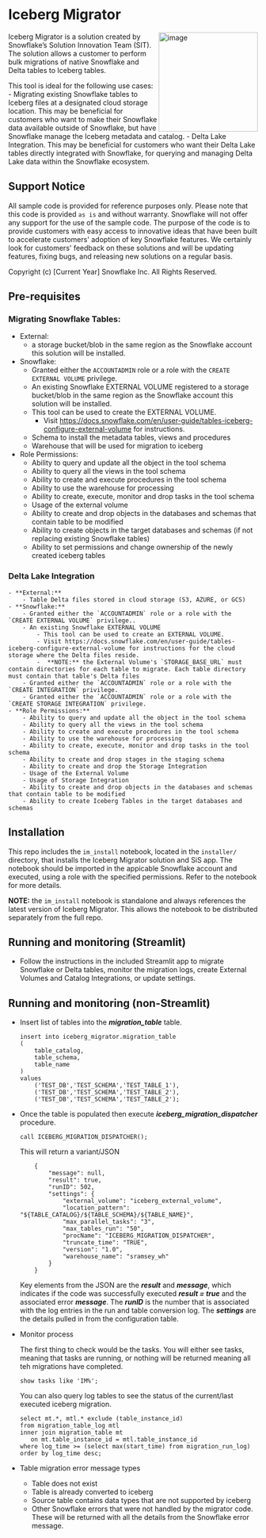 # Iceberg Migrator

<a href="https://emerging-solutions-toolbox.streamlit.app/">
    <img src="https://github.com/user-attachments/assets/aa206d11-1d86-4f32-8a6d-49fe9715b098" alt="image" width="200" align="right";">
</a>Iceberg Migrator is a solution created by Snowflake’s Solution Innovation Team (SIT). The solution allows a customer to perform bulk migrations of native Snowflake and Delta tables to Iceberg tables. 

This tool is ideal for the following use cases:
    - Migrating existing Snowflake tables to Iceberg files at a designated cloud storage location. This may be beneficial for customers who want to make their  Snowflake data available outside of Snowflake, but have Snowflake manage the Iceberg metadata and catalog.
    - Delta Lake Integration. This may be beneficial for customers who want their Delta Lake tables directly integrated with Snowflake, for querying and managing Delta Lake data within the Snowflake ecosystem.

## Support Notice

All sample code is provided for reference purposes only. Please note that this code is provided `as is` and without warranty. Snowflake will not offer any support for the use of the sample code. The purpose of the code is to provide customers with easy access to innovative ideas that have been built to accelerate customers' adoption of key Snowflake features. We certainly look for customers' feedback on these solutions and will be updating features, fixing bugs, and releasing new solutions on a regular basis.

Copyright (c) [Current Year] Snowflake Inc. All Rights Reserved.

## Pre-requisites

### Migrating Snowflake Tables:

- External:
    - a storage bucket/blob in the same region as the Snowflake account this solution will be installed.
- Snowflake:
    - Granted either the `ACCOUNTADMIN` role or a role with the `CREATE EXTERNAL VOLUME` privilege.
    - An existing Snowflake EXTERNAL VOLUME registered to a storage bucket/blob in the same region as the Snowflake account this solution will be installed.
    - This tool can be used to create the EXTERNAL VOLUME.
        -   Visit https://docs.snowflake.com/en/user-guide/tables-iceberg-configure-external-volume for instructions.
    - Schema to install the metadata tables, views and procedures
    - Warehouse that will be used for migration to iceberg
- Role Permissions:
    - Ability to query and update all the object in the tool schema
    - Ability to query all the views in the tool schema
    - Ability to create and execute procedures in the tool schema
    - Ability to use the warehouse for processing
    - Ability to create, execute, monitor and drop tasks in the tool schema
    - Usage of the external volume
    - Ability to create and drop objects in the databases and schemas that contain table to be modified
    - Ability to create objects in the target databases and schemas (if not replacing existing Snowflake tables)
    - Ability to set permissions and change ownership of the newly created iceberg tables

### Delta Lake Integration

    - **External:**
        - Table Delta files stored in cloud storage (S3, AZURE, or GCS)
    - **Snowflake:**
        - Granted either the `ACCOUNTADMIN` role or a role with the `CREATE EXTERNAL VOLUME` privilege..
        - An existing Snowflake EXTERNAL VOLUME
            - This tool can be used to create an EXTERNAL VOLUME. 
            - Visit https://docs.snowflake.com/en/user-guide/tables-iceberg-configure-external-volume for instructions for the cloud storage where the Delta files reside. 
            -  **NOTE:** the External Volume's `STORAGE_BASE_URL` must contain directories for each table to migrate. Each table directory must contain that table's Delta files
        - Granted either the `ACCOUNTADMIN` role or a role with the `CREATE INTEGRATION` privilege.
        - Granted either the `ACCOUNTADMIN` role or a role with the `CREATE STORAGE INTEGRATION` privilege.
    - **Role Permissions:**
        - Ability to query and update all the object in the tool schema 
        - Ability to query all the views in the tool schema 
        - Ability to create and execute procedures in the tool schema
        - Ability to use the warehouse for processing
        - Ability to create, execute, monitor and drop tasks in the tool schema 
        - Ability to create and drop stages in the staging schema 
        - Ability to create and drop the Storage Integration
        - Usage of the External Volume
        - Usage of Storage Integration
        - Ability to create and drop objects in the databases and schemas that contain table to be modified 
        - Ability to create Iceberg Tables in the target databases and schemas 

## Installation

This repo includes the `im_install` notebook, located in the `installer/` directory, that installs the Iceberg Migrator solution and SiS app. The notebook should be imported in the appicable Snowflake account and executed, using a role with the specified permissions. Refer to the notebook for more details.

**NOTE:** the `im_install` notebook is standalone and always references the latest version of Iceberg Migrator. This allows the notebook to be distributed separately from the full repo.

## Running and monitoring (Streamlit)

- Follow the instructions in the included Streamlit app to migrate Snowflake or Delta tables, monitor the migration logs, create External Volumes and Catalog Integrations, or update settings.

## Running and monitoring (non-Streamlit)

- Insert list of tables into the **_migration_table_** table.
    ```
    insert into iceberg_migrator.migration_table
    (
        table_catalog, 
        table_schema, 
        table_name 
    )
    values 
        ('TEST_DB','TEST_SCHEMA','TEST_TABLE_1'), 
        ('TEST_DB','TEST_SCHEMA','TEST_TABLE_2'), 
        ('TEST_DB','TEST_SCHEMA','TEST_TABLE_2'); 
    ```

- Once the table is populated then execute **_iceberg_migration_dispatcher_** procedure.

    ```
    call ICEBERG_MIGRATION_DISPATCHER();
    ```
    This will return a variant/JSON 
    ```
        {
            "message": null,
            "result": true,
            "runID": 502,
            "settings": {
                "external_volume": "iceberg_external_volume",
                "location_pattern": "${TABLE_CATALOG}/${TABLE_SCHEMA}/${TABLE_NAME}",
                "max_parallel_tasks": "3",
                "max_tables_run": "50",
                "procName": "ICEBERG_MIGRATION_DISPATCHER",
                "truncate_time": "TRUE",
                "version": "1.0",
                "warehouse_name": "sramsey_wh"
            }
        }
    ```
    Key elements from the JSON are the **_result_** and **_message_**, which indicates if the code was successfully executed **_result = true_** and the associated error **_message_**.  The **_runID_** is the number that is associated with the log entries in the run and table conversion log.  The **_settings_** are the details pulled in from the configuration table.

- Monitor process

    The first thing to check would be the tasks.  You will either see tasks, meaning that tasks are running, or nothing will be returned meaning all teh migrations have completed. 
    ```
    show tasks like 'IM%';
    ```

    You can also query log tables to see the status of the current/last executed iceberg migration.
    ```
    select mt.*, mtl.* exclude (table_instance_id) 
    from migration_table_log mtl
    inner join migration_table mt
       on mt.table_instance_id = mtl.table_instance_id
    where log_time >= (select max(start_time) from migration_run_log)
    order by log_time desc;
    ```
- Table migration error message types 
    - Table does not exist 
    - Table is already converted to iceberg 
    - Source table contains data types that are not supported by iceberg
    - Other Snowflake errors that were not handled by the migrator code.  These will be returned with all the details from the Snowflake error message.  